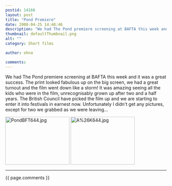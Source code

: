 ```yaml
---
postid: 14166
layout: post
title: "Pond Premiere"
date: 2008-04-25 14:48:46
description: "We had The Pond premiere screening at BAFTA this week and it was a great success. The print looked fabulous up on the big screen, we had a great turnout and the film went down like a storm! It was&#8230;"
thumbnail: defaultThumbnail.png
alt: ""
category: Short films

author: ohna

comments:
---
```


<p>We had The Pond premiere screening at <span class="caps">BAFTA </span>this week and it was a great success. The print looked fabulous up on the big screen, we had a great turnout and the film went down like a storm! It was amazing seeing all the kids who were in the film, unrecognisably grown up after two and a half years. The British Council have picked the film up and we are starting to enter it into festivals in earnest now. Unfortunately I didn't get any pictures, except for two we grabbed as we were leaving... </p>

<p><a href="http://www.ohnafalby.net/i/PondBFT644.jpg"><img alt="PondBFT644.jpg" src="http://www.ohnafalby.net/i/PondBFT644-thumb.jpg" width="200" height="149" /></a>
<a href="http://www.ohnafalby.net/i/A%26K644.jpg"><img alt="A%26K644.jpg" src="http://www.ohnafalby.net/i/A%26K644-thumb.jpg" width="200" height="149" /></a></p>

<hr>

{{ page.comments }}


